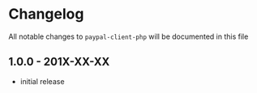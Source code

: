 # Changelog

All notable changes to `paypal-client-php` will be documented in this file

## 1.0.0 - 201X-XX-XX

- initial release
